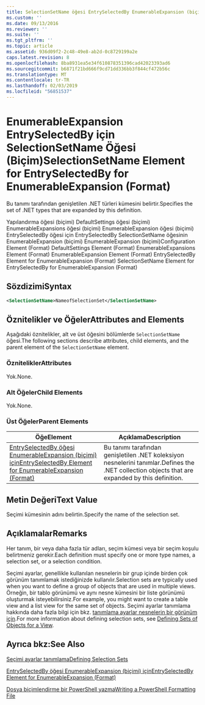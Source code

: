 ```yaml
---
title: SelectionSetName öğesi EntrySelectedBy EnumerableExpansion (biçimi) için için | Microsoft Docs
ms.custom: ''
ms.date: 09/13/2016
ms.reviewer: ''
ms.suite: ''
ms.tgt_pltfrm: ''
ms.topic: article
ms.assetid: 936d09f2-2c48-49e8-ab2d-0c8729199a2e
caps.latest.revision: 8
ms.openlocfilehash: 8ba8931ea5e34f610878351396cad42023393ad6
ms.sourcegitcommit: b6871f21bd666f9cd71dd336bb3f844cf472b56c
ms.translationtype: MT
ms.contentlocale: tr-TR
ms.lasthandoff: 02/03/2019
ms.locfileid: "56851537"
---
```

# <a name="selectionsetname-element-for-entryselectedby-for-enumerableexpansion-format"></a><span data-ttu-id="f9ca3-102">EnumerableExpansion EntrySelectedBy için SelectionSetName Öğesi (Biçim)</span><span class="sxs-lookup"><span data-stu-id="f9ca3-102">SelectionSetName Element for EntrySelectedBy for EnumerableExpansion (Format)</span></span>

<span data-ttu-id="f9ca3-103">Bu tanımı tarafından genişletilen .NET türleri kümesini belirtir.</span><span class="sxs-lookup"><span data-stu-id="f9ca3-103">Specifies the set of .NET types that are expanded by this definition.</span></span>

<span data-ttu-id="f9ca3-104">Yapılandırma öğesi (biçimi) DefaultSettings öğesi (biçimi) EnumerableExpansions öğesi (biçimi) EnumerableExpansion öğesi (biçimi) EntrySelectedBy öğesi için EntrySelectedBy SelectionSetName öğesinin EnumerableExpansion (biçimi) EnumerableExpansion (biçimi)</span><span class="sxs-lookup"><span data-stu-id="f9ca3-104">Configuration Element (Format) DefaultSettings Element (Format) EnumerableExpansions Element (Format) EnumerableExpansion Element (Format) EntrySelectedBy Element for EnumerableExpansion (Format) SelectionSetName Element for EntrySelectedBy for EnumerableExpansion (Format)</span></span>

## <a name="syntax"></a><span data-ttu-id="f9ca3-105">Sözdizimi</span><span class="sxs-lookup"><span data-stu-id="f9ca3-105">Syntax</span></span>

```xml
<SelectionSetName>NameofSelectionSet</SelectionSetName>

```

## <a name="attributes-and-elements"></a><span data-ttu-id="f9ca3-106">Öznitelikler ve Öğeler</span><span class="sxs-lookup"><span data-stu-id="f9ca3-106">Attributes and Elements</span></span>

<span data-ttu-id="f9ca3-107">Aşağıdaki öznitelikler, alt ve üst öğesini bölümlerde `SelectionSetName` öğesi.</span><span class="sxs-lookup"><span data-stu-id="f9ca3-107">The following sections describe attributes, child elements, and the parent element of the `SelectionSetName` element.</span></span>

### <a name="attributes"></a><span data-ttu-id="f9ca3-108">Öznitelikler</span><span class="sxs-lookup"><span data-stu-id="f9ca3-108">Attributes</span></span>

<span data-ttu-id="f9ca3-109">Yok.</span><span class="sxs-lookup"><span data-stu-id="f9ca3-109">None.</span></span>

### <a name="child-elements"></a><span data-ttu-id="f9ca3-110">Alt Öğeler</span><span class="sxs-lookup"><span data-stu-id="f9ca3-110">Child Elements</span></span>

<span data-ttu-id="f9ca3-111">Yok.</span><span class="sxs-lookup"><span data-stu-id="f9ca3-111">None.</span></span>

### <a name="parent-elements"></a><span data-ttu-id="f9ca3-112">Üst Öğeler</span><span class="sxs-lookup"><span data-stu-id="f9ca3-112">Parent Elements</span></span>

|<span data-ttu-id="f9ca3-113">Öğe</span><span class="sxs-lookup"><span data-stu-id="f9ca3-113">Element</span></span>|<span data-ttu-id="f9ca3-114">Açıklama</span><span class="sxs-lookup"><span data-stu-id="f9ca3-114">Description</span></span>|
|-------------|-----------------|
|[<span data-ttu-id="f9ca3-115">EntrySelectedBy öğesi EnumerableExpansion (biçimi) için</span><span class="sxs-lookup"><span data-stu-id="f9ca3-115">EntrySelectedBy Element for EnumerableExpansion (Format)</span></span>](./entryselectedby-element-for-enumerableexpansion-format.md)|<span data-ttu-id="f9ca3-116">Bu tanımı tarafından genişletilen .NET koleksiyon nesnelerini tanımlar.</span><span class="sxs-lookup"><span data-stu-id="f9ca3-116">Defines the .NET collection objects that are expanded by this definition.</span></span>|

## <a name="text-value"></a><span data-ttu-id="f9ca3-117">Metin Değeri</span><span class="sxs-lookup"><span data-stu-id="f9ca3-117">Text Value</span></span>

<span data-ttu-id="f9ca3-118">Seçimi kümesinin adını belirtin.</span><span class="sxs-lookup"><span data-stu-id="f9ca3-118">Specify the name of the selection set.</span></span>

## <a name="remarks"></a><span data-ttu-id="f9ca3-119">Açıklamalar</span><span class="sxs-lookup"><span data-stu-id="f9ca3-119">Remarks</span></span>

<span data-ttu-id="f9ca3-120">Her tanım, bir veya daha fazla tür adları, seçim kümesi veya bir seçim koşulu belirtmeniz gerekir.</span><span class="sxs-lookup"><span data-stu-id="f9ca3-120">Each definition must specify one or more type names, a selection set, or a selection condition.</span></span>

<span data-ttu-id="f9ca3-121">Seçimi ayarlar, genellikle kullanılan nesnelerin bir grup içinde birden çok görünüm tanımlamak istediğinizde kullanılır.</span><span class="sxs-lookup"><span data-stu-id="f9ca3-121">Selection sets are typically used when you want to define a group of objects that are used in multiple views.</span></span> <span data-ttu-id="f9ca3-122">Örneğin, bir tablo görünümü ve aynı nesne kümesini bir liste görünümü oluşturmak isteyebilirsiniz.</span><span class="sxs-lookup"><span data-stu-id="f9ca3-122">For example, you might want to create a table view and a list view for the same set of objects.</span></span> <span data-ttu-id="f9ca3-123">Seçimi ayarlar tanımlama hakkında daha fazla bilgi için bkz. [tanımlama ayarlar nesnelerin bir görünüm için](./defining-selection-sets.md).</span><span class="sxs-lookup"><span data-stu-id="f9ca3-123">For more information about defining selection sets, see [Defining Sets of Objects for a View](./defining-selection-sets.md).</span></span>

## <a name="see-also"></a><span data-ttu-id="f9ca3-124">Ayrıca bkz:</span><span class="sxs-lookup"><span data-stu-id="f9ca3-124">See Also</span></span>

[<span data-ttu-id="f9ca3-125">Seçimi ayarlar tanımlama</span><span class="sxs-lookup"><span data-stu-id="f9ca3-125">Defining Selection Sets</span></span>](./defining-selection-sets.md)

[<span data-ttu-id="f9ca3-126">EntrySelectedBy öğesi EnumerableExpansion (biçimi) için</span><span class="sxs-lookup"><span data-stu-id="f9ca3-126">EntrySelectedBy Element for EnumerableExpansion (Format)</span></span>](./entryselectedby-element-for-enumerableexpansion-format.md)

[<span data-ttu-id="f9ca3-127">Dosya biçimlendirme bir PowerShell yazma</span><span class="sxs-lookup"><span data-stu-id="f9ca3-127">Writing a PowerShell Formatting File</span></span>](./writing-a-powershell-formatting-file.md)
